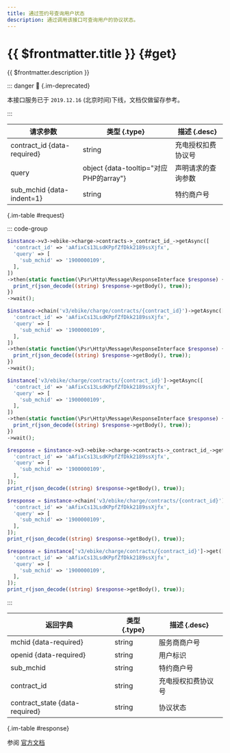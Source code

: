 ```yaml
---
title: 通过签约号查询用户状态
description: 通过调用该接口可查询用户的协议状态。
---
```


# {{ $frontmatter.title }} {#get}

{{ $frontmatter.description }}

::: danger :no_entry_sign: {.im-deprecated}

本接口服务已于 `2019.12.16` (北京时间)下线，文档仅做留存参考。

:::

| 请求参数 | 类型 {.type} | 描述 {.desc}
| --- | --- | ---
| contract_id {data-required} | string | 充电授权扣费协议号
| query | object {data-tooltip="对应PHP的array"} | 声明请求的查询参数
| sub_mchid {data-indent=1} | string | 特约商户号

{.im-table #request}

::: code-group

```php [异步纯链式]
$instance->v3->ebike->charge->contracts->_contract_id_->getAsync([
  'contract_id' => 'aAfixCs13LsdKPpfZfDkk2189ssXjfx',
  'query' => [
    'sub_mchid' => '1900000109',
  ],
])
->then(static function(\Psr\Http\Message\ResponseInterface $response) {
  print_r(json_decode((string) $response->getBody(), true));
})
->wait();
```

```php [异步声明式]
$instance->chain('v3/ebike/charge/contracts/{contract_id}')->getAsync([
  'contract_id' => 'aAfixCs13LsdKPpfZfDkk2189ssXjfx',
  'query' => [
    'sub_mchid' => '1900000109',
  ],
])
->then(static function(\Psr\Http\Message\ResponseInterface $response) {
  print_r(json_decode((string) $response->getBody(), true));
})
->wait();
```

```php [异步属性式]
$instance['v3/ebike/charge/contracts/{contract_id}']->getAsync([
  'contract_id' => 'aAfixCs13LsdKPpfZfDkk2189ssXjfx',
  'query' => [
    'sub_mchid' => '1900000109',
  ],
])
->then(static function(\Psr\Http\Message\ResponseInterface $response) {
  print_r(json_decode((string) $response->getBody(), true));
})
->wait();
```

```php [同步纯链式]
$response = $instance->v3->ebike->charge->contracts->_contract_id_->get([
  'contract_id' => 'aAfixCs13LsdKPpfZfDkk2189ssXjfx',
  'query' => [
    'sub_mchid' => '1900000109',
  ],
]);
print_r(json_decode((string) $response->getBody(), true));
```

```php [同步声明式]
$response = $instance->chain('v3/ebike/charge/contracts/{contract_id}')->get([
  'contract_id' => 'aAfixCs13LsdKPpfZfDkk2189ssXjfx',
  'query' => [
    'sub_mchid' => '1900000109',
  ],
]);
print_r(json_decode((string) $response->getBody(), true));
```

```php [同步属性式]
$response = $instance['v3/ebike/charge/contracts/{contract_id}']->get([
  'contract_id' => 'aAfixCs13LsdKPpfZfDkk2189ssXjfx',
  'query' => [
    'sub_mchid' => '1900000109',
  ],
]);
print_r(json_decode((string) $response->getBody(), true));
```

:::

| 返回字典 | 类型 {.type} | 描述 {.desc}
| --- | --- | ---
| mchid {data-required} | string | 服务商商户号
| openid {data-required} | string | 用户标识
| sub_mchid | string | 特约商户号
| contract_id | string | 充电授权扣费协议号
| contract_state {data-required} | string | 协议状态

{.im-table #response}

参阅 [官方文档](https://pay.weixin.qq.com/wiki/doc/apiv3/wxpay/vehicle/ebike/chapter3_2.shtml)
